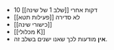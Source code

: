 - 10 דקות אחרי [[שלב 1 של שינה]]
- [[פעילות תטא]] לא סדירה
- [[כישורי שינה]]
- [[מכלולי K]]
- **אין** מודעות לכך שאנו ישנים בשלב זה.